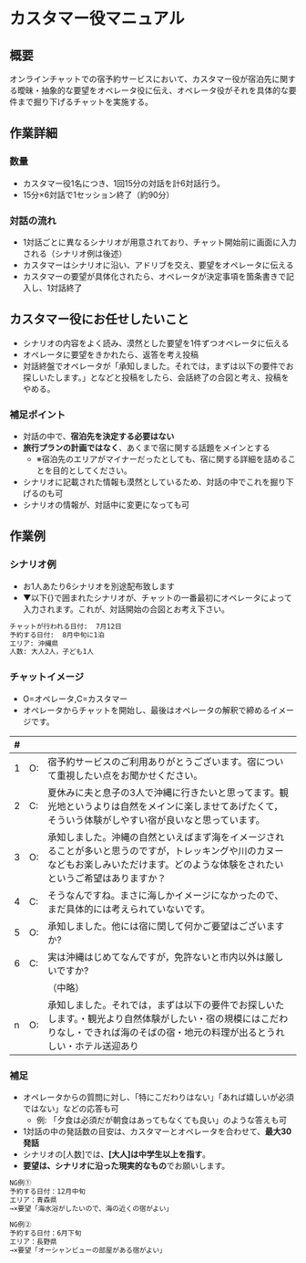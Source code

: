 
# カスタマー役マニュアル

## 概要

オンラインチャットでの宿予約サービスにおいて、カスタマー役が宿泊先に関する曖昧・抽象的な要望をオペレータ役に伝え、オペレータ役がそれを具体的な要件まで掘り下げるチャットを実施する。

## 作業詳細

### 数量

- カスタマー役1名につき、1回15分の対話を計6対話行う。
- 15分×6対話で1セッション終了（約90分）

### 対話の流れ

- 1対話ごとに異なるシナリオが用意されており、チャット開始前に画面に入力される（シナリオ例は後述）
- カスタマーはシナリオに沿い、アドリブを交え、要望をオペレータに伝える
- カスタマーの要望が具体化されたら、オペレータが決定事項を箇条書きで記入し、1対話終了

## カスタマー役にお任せしたいこと

- シナリオの内容をよく読み、漠然とした要望を1件ずつオペレータに伝える
- オペレータに要望をきかれたら、返答を考え投稿
- 対話終盤でオペレータが「承知しました。それでは，まずは以下の要件でお探しいたします。」となどと投稿をしたら、会話終了の合図と考え、投稿をやめる。

### 補足ポイント

- 対話の中で、**宿泊先を決定する必要はない**
- **旅行プランの計画ではなく**、あくまで宿に関する話題をメインとする
    - ※宿泊先のエリアがマイナーだったとしても、宿に関する詳細を詰めることを目的としてください。
- シナリオに記載された情報も漠然としているため、対話の中でこれを掘り下げるのも可
- シナリオの情報が、対話中に変更になっても可

## 作業例

### シナリオ例

- お1人あたり6シナリオを別途配布致します
- ▼以下{}で囲まれたシナリオが、チャットの一番最初にオペレータによって入力されます。これが、対話開始の合図とお考え下さい。

```txt
チャットが行われる日付:  7月12日
予約する日付:  8月中旬に1泊
エリア: 沖縄県
人数: 大人2人，子ども1人
```

### チャットイメージ

- O=オペレータ,C=カスタマー
- オペレータからチャットを開始し、最後はオペレータの解釈で締めるイメージです。

| # |  | |
|--|--|--|
|1|O:|宿予約サービスのご利用ありがとうございます。宿について重視したい点をお聞かせください。                                                                                                |
|2|C:|夏休みに夫と息子の3人で沖縄に行きたいと思ってます。観光地というよりは自然をメインに楽しませてあげたくて，そういう体験がしやすい宿が良いなと思っています。                             |
|3|O:|承知しました。沖縄の自然といえばまず海をイメージされることが多いと思うのですが，トレッキングや川のカヌーなどもお楽しみいただけます。どのような体験をされたいというご希望はありますか？|
|4|C:|そうなんですね。まさに海しかイメージになかったので、まだ具体的には考えられていないです。                                                                                              |
|5|O:|承知しました。他には宿に関して何かご要望はございますか?                                                                                                                               |
|6|C:|実は沖縄はじめてなんですが，免許ないと市内以外は厳しいですか?                                                                                                                         |
| |  |（中略）                                                                                                                                                                              |
|n|O:|承知しました。それでは，まずは以下の要件でお探しいたします。・観光より自然体験がしたい・宿の規模にはこだわりなし・できれば海のそばの宿・地元の料理が出るとうれしい・ホテル送迎あり    |

### 補足

- オペレータからの質問に対し、「特にこだわりはない」「あれば嬉しいが必須ではない」などの応答も可
    - 例: 「夕食は必須だが朝食はあってもなくても良い」のような答えも可
- 1対話の中の発話数の目安は、カスタマーとオペレータを合わせて、**最大****30****発話**
- シナリオの[人数]では、**[大人]は中学生以上を指す**。
- **要望は、シナリオに沿った現実的なもの**でお願いします。

```txt
NG例①
予約する日付：12月中旬
エリア：青森県
→×要望「海水浴がしたいので、海の近くの宿がよい」
```

```txt
NG例②
予約する日付：6月下旬
エリア：長野県
→×要望「オーシャンビューの部屋がある宿がよい」
```
